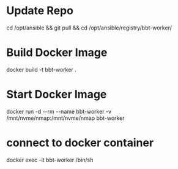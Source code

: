 # Update Repo
cd /opt/ansible && git pull && cd /opt/ansible/registry/bbt-worker/

# Build Docker Image
docker build -t bbt-worker .

# Start Docker Image
docker run -d --rm --name bbt-worker -v /mnt/nvme/nmap:/mnt/nvme/nmap bbt-worker

# connect to docker container
docker exec -it bbt-worker /bin/sh